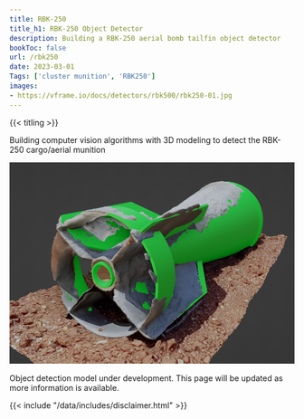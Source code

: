 ```yaml
---
title: RBK-250
title_h1: RBK-250 Object Detector
description: Building a RBK-250 aerial bomb tailfin object detector
bookToc: false
url: /rbk250
date: 2023-03-01
Tags: ['cluster munition', 'RBK250']
images:
- https://vframe.io/docs/detectors/rbk500/rbk250-01.jpg
---
```


{{< titling >}}


Building computer vision algorithms with 3D modeling to detect the RBK-250 cargo/aerial munition

![RBK-250 partial photogrammetry reconstruction baesd on video provided by Mnemonic.org 2022](images/vframe_rbk250_01.png#watermark)

Object detection model under development. This page will be updated as more information is available. 

{{< include "/data/includes/disclaimer.html" >}}
